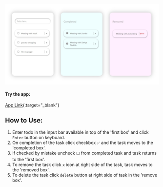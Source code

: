 ![design image](./credentials/output.jpg)


#### Try the app: 
[App Link](https://60a6534c76dabf30e79710a4--eager-roentgen-23c027.netlify.app/){:target="_blank"}
## How to Use:

1. Enter todo in the input bar available in top of the 'first box' and click `Enter` button on keyboard.
2. On completion of the task click checkbox `✅` and the task moves to the 'completed box'.
3. If checked by mistake uncheck `⬜` from completed task and task returns to the 'first box'.
4. To remove the task click `x` icon at right side of the task, task moves to the 'removed box'.
5. To delete the task click `delete` button at right side of task in the 'remove box'.
